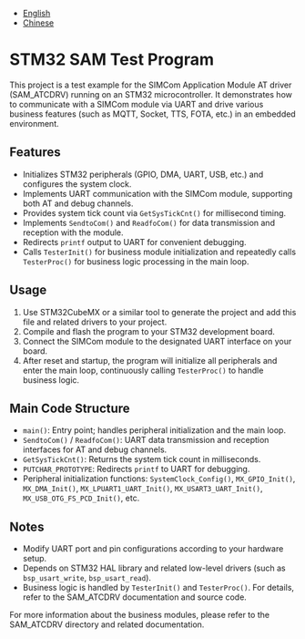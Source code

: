 - [English](README.md)  
- [Chinese](README_cn.md)

# STM32 SAM Test Program

This project is a test example for the SIMCom Application Module AT driver (SAM_ATCDRV) running on an STM32 microcontroller. It demonstrates how to communicate with a SIMCom module via UART and drive various business features (such as MQTT, Socket, TTS, FOTA, etc.) in an embedded environment.

## Features

- Initializes STM32 peripherals (GPIO, DMA, UART, USB, etc.) and configures the system clock.
- Implements UART communication with the SIMCom module, supporting both AT and debug channels.
- Provides system tick count via `GetSysTickCnt()` for millisecond timing.
- Implements `SendtoCom()` and `ReadfoCom()` for data transmission and reception with the module.
- Redirects `printf` output to UART for convenient debugging.
- Calls `TesterInit()` for business module initialization and repeatedly calls `TesterProc()` for business logic processing in the main loop.

## Usage

1. Use STM32CubeMX or a similar tool to generate the project and add this file and related drivers to your project.
2. Compile and flash the program to your STM32 development board.
3. Connect the SIMCom module to the designated UART interface on your board.
4. After reset and startup, the program will initialize all peripherals and enter the main loop, continuously calling `TesterProc()` to handle business logic.

## Main Code Structure

- `main()`: Entry point; handles peripheral initialization and the main loop.
- `SendtoCom()` / `ReadfoCom()`: UART data transmission and reception interfaces for AT and debug channels.
- `GetSysTickCnt()`: Returns the system tick count in milliseconds.
- `PUTCHAR_PROTOTYPE`: Redirects `printf` to UART for debugging.
- Peripheral initialization functions: `SystemClock_Config()`, `MX_GPIO_Init()`, `MX_DMA_Init()`, `MX_LPUART1_UART_Init()`, `MX_USART3_UART_Init()`, `MX_USB_OTG_FS_PCD_Init()`, etc.

## Notes

- Modify UART port and pin configurations according to your hardware setup.
- Depends on STM32 HAL library and related low-level drivers (such as `bsp_usart_write`, `bsp_usart_read`).
- Business logic is handled by `TesterInit()` and `TesterProc()`. For details, refer to the SAM_ATCDRV documentation and source code.

For more information about the business modules, please refer to the SAM_ATCDRV directory and related documentation.